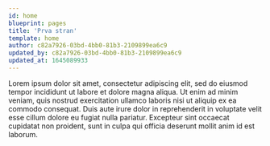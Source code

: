 ```yaml
---
id: home
blueprint: pages
title: 'Prva stran'
template: home
author: c82a7926-03bd-4bb0-81b3-2109899ea6c9
updated_by: c82a7926-03bd-4bb0-81b3-2109899ea6c9
updated_at: 1645089933
---
```

Lorem ipsum dolor sit amet, consectetur adipiscing elit, sed do eiusmod tempor incididunt ut labore et dolore magna aliqua. Ut enim ad minim veniam, quis nostrud exercitation ullamco laboris nisi ut aliquip ex ea commodo consequat. Duis aute irure dolor in reprehenderit in voluptate velit esse cillum dolore eu fugiat nulla pariatur. Excepteur sint occaecat cupidatat non proident, sunt in culpa qui officia deserunt mollit anim id est laborum.